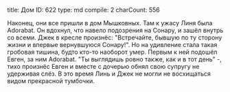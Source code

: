 title:          Дом
ID:             622
type:           md
compile:        2
charCount:      556


Наконец, они все пришли в дом Мышковных. Там к ужасу Линя была Adorabat. Он вдохнул, что навело подозрения на Сонару, и зашёл внутрь со всеми. Джек в кресле произнёс: "Встречайте, бывшую по ту сторону жизни и впервые вернувшуюся Сонару!". Но на удивление стала такая гробовая тишина, будто кто-то наоборот умер. Первым к ней подошёл Евген, за ним Adorabat. "Ты выглядишь ровно также, как и в тот день" -, тихо произнёс Евген и вместе с дочерью обнял свою супругу не удерживая слёз. В это время Линь и Джек не могли не восхищаться видом прекрасной тумбочки.